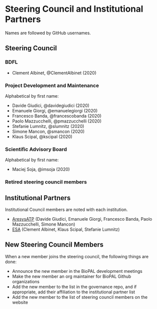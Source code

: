 # Steering Council and Institutional Partners

Names are followed by GitHub usernames.


## Steering Council


### BDFL

- Clement Albinet, @ClementAlbinet (2020)

### Project Development and Maintenance

Alphabetical by first name:

- Davide Giudici, @davidegiudici (2020)
- Emanuele Giorgi, @emanuelegiorgi (2020)
- Francesco Banda, @francescobanda (2020)
- Paolo Mazzucchelli, @pmazzucchelli (2020)
- Stefanie Lumnitz, @slumnitz (2020)
- Simone Mancon, @smancon (2020)
- Klaus Scipal, @kscipal (2020)


### Scientific Advisory Board

Alphabetical by first name:

- Maciej Soja, @imsoja (2020)


### Retired steering council members


## Institutional Partners

Institutional Council members are noted with each institution.

- [AresysATP](https://www.aresys.it/) (Davide Giudici, Emanuele Giorgi, Francesco Banda, Paolo Mazzucchelli, Simone Mancon)
- [ESA](https://www.esa.int/) (Clement Albinet, Klaus Scipal, Stefanie Lumnitz)


## New Steering Council Members

When a new member joins the steering council, the following things are done:
- Announce the new member in the BioPAL development meetings
- Make the new member an org maintainer for BioPAL Github organizations
- Add the new member to the list in the governance repo, and if appropriate, add their affiliation to the institutional partner list
- Add the new member to the list of steering council members on the website